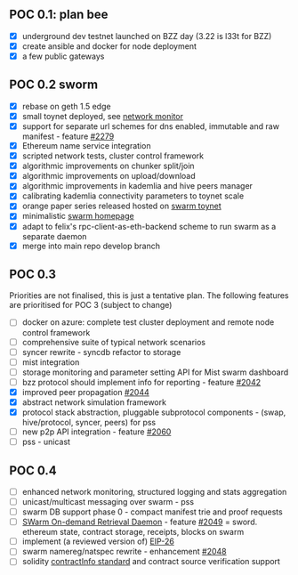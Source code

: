 ## POC 0.1: plan bee

* [x] underground dev testnet launched on BZZ day (3.22 is l33t for BZZ)
* [x] create ansible and docker for node deployment
* [x] a few public gateways 

## POC 0.2 sworm 

* [x] rebase on geth 1.5 edge
* [x] small toynet deployed, see [network monitor](http://146.185.130.117/)
* [x] support for separate url schemes for dns enabled, immutable and raw manifest - feature [#2279](https://github.com/ethereum/go-ethereum/issues/2279)
* [x] Ethereum name service integration
* [x] scripted network tests, cluster control framework
* [x] algorithmic improvements on chunker split/join
* [x] algorithmic improvements on upload/download
* [x] algorithmic improvements in kademlia and hive peers manager 
* [x] calibrating kademlia connectivity parameters to toynet scale
* [x] orange paper series released hosted on [swarm toynet](swarm-gateways.net/bzz:/swarm#the-thsphr-orange-papers)
* [x] minimalistic [swarm homepage](swarm-gateways.net/bzz:/swarm)
* [x] adapt to felix's rpc-client-as-eth-backend scheme to run swarm as a separate daemon 
* [x] merge into main repo develop branch

## POC 0.3 

Priorities are not finalised, this is just a tentative plan.
The following features are prioritised for POC 3 (subject to change)

* [ ] docker on azure: complete test cluster deployment and remote node control framework
* [ ] comprehensive suite of typical network scenarios
* [ ] syncer rewrite - syncdb refactor to storage
* [ ] mist integration
* [ ] storage monitoring and parameter setting API for Mist swarm dashboard
* [ ] bzz protocol should implement info for reporting - feature [#2042](https://github.com/ethereum/go-ethereum/issues/2042)
* [x] improved peer propagation [#2044](https://github.com/ethereum/go-ethereum/issues/2044)
* [x] abstract network simulation framework 
* [x] protocol stack abstraction, pluggable subprotocol components - (swap, hive/protocol, syncer, peers) for pss
* [ ] new p2p API integration - feature [#2060](https://github.com/ethereum/go-ethereum/issues/2060)
* [ ] pss - unicast

## POC 0.4

* [ ] enhanced network monitoring, structured logging and stats aggregation
* [ ] unicast/multicast messaging over swarm - pss 
* [ ] swarm DB support phase 0 - compact manifest trie and proof requests
* [ ] [SWarm On-demand Retrieval Daemon](https://gist.github.com/zelig/aa6eb43615e12d834d9f) - feature [#2049](https://github.com/ethereum/go-ethereum/issues/2049) = sword. ethereum state, contract storage, receipts, blocks on swarm
* [ ] implement (a reviewed version of) [EIP-26](https://github.com/ethereum/EIPs/issues/26)
* [ ] swarm namereg/natspec rewrite - enhancement [#2048](https://github.com/ethereum/go-ethereum/issues/2048)
* [ ] solidity [contractInfo standard](https://github.com/ethereum/solidity/pull/645) and contract source verification support
